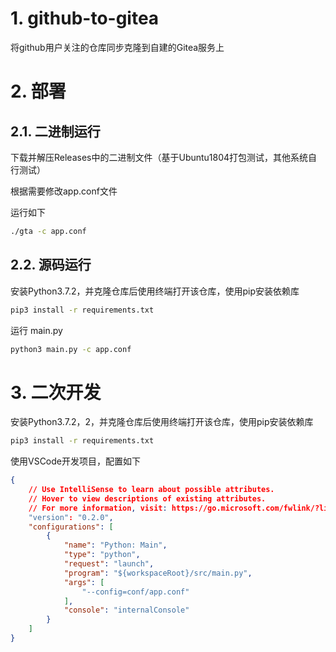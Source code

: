 # 1. github-to-gitea
将github用户关注的仓库同步克隆到自建的Gitea服务上

# 2. 部署
## 2.1. 二进制运行
下载并解压Releases中的二进制文件（基于Ubuntu1804打包测试，其他系统自行测试）

根据需要修改app.conf文件

运行如下
```bash
./gta -c app.conf
```

## 2.2. 源码运行
安装Python3.7.2，并克隆仓库后使用终端打开该仓库，使用pip安装依赖库
```bash
pip3 install -r requirements.txt
```

运行 main.py
```bash
python3 main.py -c app.conf
```

# 3. 二次开发
安装Python3.7.2，2，并克隆仓库后使用终端打开该仓库，使用pip安装依赖库
```bash
pip3 install -r requirements.txt
```

使用VSCode开发项目，配置如下
```json
{
    // Use IntelliSense to learn about possible attributes.
    // Hover to view descriptions of existing attributes.
    // For more information, visit: https://go.microsoft.com/fwlink/?linkid=830387
    "version": "0.2.0",
    "configurations": [
        {
            "name": "Python: Main",
            "type": "python",
            "request": "launch",
            "program": "${workspaceRoot}/src/main.py",
            "args": [
                "--config=conf/app.conf"
            ],
            "console": "internalConsole"
        }
    ]
}
```
